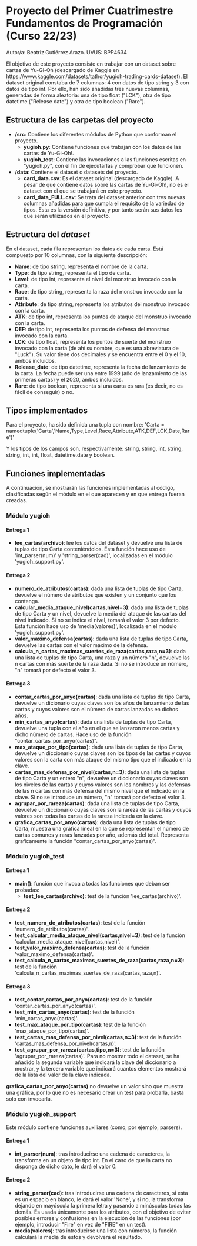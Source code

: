 # Proyecto del Primer Cuatrimestre Fundamentos de Programación (Curso 22/23)
Autor/a: Beatriz Gutiérrez Arazo. UVUS: BPP4634

El objetivo de este proyecto consiste en trabajar con un dataset sobre cartas de Yu-Gi-Oh (descargado de Kaggle en https://www.kaggle.com/datasets/tathor/yugioh-trading-cards-dataset). El dataset original constaba de 7 columnas: 4 con datos de tipo string y 3 con datos de tipo int. Por ello, han sido añadidas tres nuevas columnas, generadas de forma aleatoria: una de tipo float ("LCK"), otra de tipo datetime ("Release date") y otra de tipo boolean ("Rare").

## Estructura de las carpetas del proyecto

* **/src**: Contiene los diferentes módulos de Python que conforman el proyecto.
  * **yugioh.py**: Contiene funciones que trabajan con los datos de las cartas de Yu-Gi-Oh!.
  * **yugioh_test**: Contiene las invocaciones a las funciones escritas en "yugioh.py", con el fin de ejecutarlas y comprobar que funcionen.
* **/data**: Contiene el dataset o datasets del proyecto.
  * **card_data.csv**: Es el dataset original (descargado de Kaggle). A pesar de que contiene datos sobre las cartas de Yu-Gi-Oh!, no es el dataset con el que se trabajará en este proyecto.
  * **card_data_FULL.csv**: Se trata del dataset anterior con tres nuevas columnas añadidas para que cumpla el requisito de la variedad de tipos. Esta es la versión definitiva, y por tanto serán sus datos los que serán utilizados en el proyecto.
  
## Estructura del *dataset*

En el dataset, cada fila representan los datos de cada carta. Está compuesto por 10 columnas, con la siguiente descripción:

* **Name**: de tipo string, representa el nombre de la carta.
* **Type**: de tipo string, representa el tipo de carta.
* **Level**: de tipo int, representa el nivel del monstruo invocado con la carta.
* **Race**: de tipo string, representa la raza del monstruo invocado con la carta.
* **Attribute**: de tipo string, representa los atributos del monstruo invocado con la carta.
* **ATK**: de tipo int, representa los puntos de ataque del monstruo invocado con la carta.
* **DEF**: de tipo int, representa los puntos de defensa del monstruo invocado con la carta.
* **LCK**: de tipo float, representa los puntos de suerte del monstruo invocado con la carta (de ahí su nombre, que es una abreviatura de "Luck"). Su valor tiene dos decimales y se encuentra entre el 0 y el 10, ambos incluídos.
* **Release_date**: de tipo datetime, representa la fecha de lanzamiento de la carta. La fecha puede ser una entre 1999 (año de lanzamiento de las primeras cartas) y el 2020, ambos incluídos.
* **Rare**: de tipo boolean, representa si una carta es rara (es decir, no es fácil de conseguir) o no.

## Tipos implementados

Para el proyecto, ha sido definida una tupla con nombre:
'Carta = namedtuple('Carta','Name,Type,Level,Race,Attribute,ATK,DEF,LCK,Date,Rare')'

Y los tipos de los campos son, respectivamente: string, string, int, string, string, int, int, float, datetime.date y boolean.

## Funciones implementadas

A continuación, se mostrarán las funciones implementadas al código, clasificadas según el módulo en el que aparecen y en que entrega fueran creadas.

### Módulo yugioh

#### Entrega 1
* **lee_cartas(archivo)**: lee los datos del dataset y devuelve una lista de tuplas de tipo Carta conteniéndolos. Esta función hace uso de 'int_parser(num)' y 'string_parser(cad)', localizadas en el módulo 'yugioh_support.py'.
#### Entrega 2
* **numero_de_atributos(cartas)**: dada una lista de tuplas de tipo Carta, devuelve el número de atributos que existen y un conjunto que los contenga.
* **calcular_media_ataque_nivel(cartas,nivel=3)**: dada una lista de tuplas de tipo Carta y un nivel, devuelve la media del ataque de las cartas del nivel indicado. Si no se indica el nivel, tomará el valor 3 por defecto. Esta función hace uso de 'media(valores)', localizada en el módulo 'yugioh_support.py'.
* **valor_maximo_defensa(cartas)**: dada una lista de tuplas de tipo Carta, devuelve las cartas con el valor máximo de la defensa.
* **calcula_n_cartas_maximas_suertes_de_raza(cartas,raza,n=3)**: dada una lista de tuplas de tipo Carta, una raza y un número "n", devuelve las n cartas con más suerte de la raza dada. Si no se introduce un número, "n" tomará por defecto el valor 3.
#### Entrega 3
* **contar_cartas_por_anyo(cartas)**: dada una lista de tuplas de tipo Carta, devuelve un dicionario cuyas claves son los años de lanzamiento de las cartas y cuyos valores son el número de cartas lanzadas en dichos años.
* **min_cartas_anyo(cartas)**: dada una lista de tuplas de tipo Carta, devuelve una tupla con el año en el que se lanzaron menos cartas y dicho número de cartas. Hace uso de la función "contar_cartas_por_anyo(cartas)".
* **max_ataque_por_tipo(cartas)**: dada una lista de tuplas de tipo Carta, devuelve un diccionario cuyas claves son los tipos de las cartas y cuyos valores son la carta con más ataque del mismo tipo que el indicado en la clave.
* **cartas_mas_defensa_por_nivel(cartas,n=3)**: dada una lista de tuplas de tipo Carta y un entero "n", devuelve un diccionario cuyas claves son los niveles de las cartas y cuyos valores son los nombres y las defensas de las n cartas con más defensa del mismo nivel que el indicado en la clave. Si no se introduce un número, "n" tomará por defecto el valor 3.
* **agrupar_por_rareza(cartas)**: dada una lista de tuplas de tipo Carta, devuelve un diccionario cuyas claves son la rareza de las cartas y cuyos valores son todas las cartas de la rareza indicada en la clave.
* **grafica_cartas_por_anyo(cartas)**: dada una lista de tuplas de tipo Carta, muestra una gráfica lineal en la que se representan el número de cartas comunes y raras lanzadas por año, además del total. Representa graficamente la función "contar_cartas_por_anyo(cartas)".

### Módulo yugioh_test

#### Entrega 1
* **main()**: función que invoca a todas las funciones que deban ser probadas:
  * **test_lee_cartas(archivo)**: test de la función 'lee_cartas(archivo)'.
#### Entrega 2
  * **test_numero_de_atributos(cartas)**: test de la función 'numero_de_atributos(cartas)'.
  * **test_calcular_media_ataque_nivel(cartas,nivel=3)**: test de la función 'calcular_media_ataque_nivel(cartas,nivel)'.
  * **test_valor_maximo_defensa(cartas)**: test de la función 'valor_maximo_defensa(cartas)'.
  * **test_calcula_n_cartas_maximas_suertes_de_raza(cartas,raza,n=3)**: test de la función 'calcula_n_cartas_maximas_suertes_de_raza(cartas,raza,n)'.
#### Entrega 3
  * **test_contar_cartas_por_anyo(cartas)**: test de la función 'contar_cartas_por_anyo(cartas)'.
  * **test_min_cartas_anyo(cartas)**: test de la función 'min_cartas_anyo(cartas)'.
  * **test_max_ataque_por_tipo(cartas)**: test de la función 'max_ataque_por_tipo(cartas)'.
  * **test_cartas_mas_defensa_por_nivel(cartas,n=3)**: test de la función 'cartas_mas_defensa_por_nivel(cartas,n)'.
  * **test_agrupar_por_rareza(cartas,tipo,n=3)**: test de la función 'agrupar_por_rareza(cartas)'. Para no mostrar todo el dataset, se ha añadido la segunda variable que indicará la clave del diccionario a mostrar, y la tercera variable que indicará cuantos elementos mostrará de la lista del valor de la clave indicada.
  
  **grafica_cartas_por_anyo(cartas)** no devuelve un valor sino que muestra una gráfica, por lo que no es necesario crear un test para probarla, basta solo con invocarla.

### Módulo yugioh_support

Este módulo contiene funciones auxiliares (como, por ejemplo, parsers).
#### Entrega 1
* **int_parser(num)**: tras introducirse una cadena de caracteres, la transforma en un objeto de tipo int. En el caso de que la carta no disponga de dicho dato, le dará el valor 0.
#### Entrega 2
* **string_parser(cad)**: tras introducirse una cadena de caracteres, si esta es un espacio en blanco, le dará el valor 'None', y si no, la transforma dejando en mayúscula la primera letra y pasando a minúsculas todas las demás. Es usada únicamente para los atributos, con el objetivo de evitar posibles errores y confusiones en la ejecución de las funciones (por ejemplo, introducir "Fire" en vez de "FIRE" en un test).
* **media(valores)**: tras introducirse una lista con números, la función calculará la media de estos y devolverá el resultado.